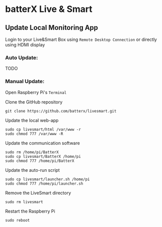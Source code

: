 # batterX Live & Smart

## Update Local Monitoring App

Login to your Live&Smart Box using `Remote Desktop Connection` or directly using HDMI display

### Auto Update:

TODO

### Manual Update:

Open Raspberry Pi's `Terminal`

Clone the GitHub repository
```
git clone https://github.com/batterx/livesmart.git
```

Update the local web-app
```
sudo cp livesmart/html /var/www -r
sudo chmod 777 /var/www -R
```

Update the communication software
```
sudo rm /home/pi/BatterX
sudo cp livesmart/BatterX /home/pi
sudo chmod 777 /home/pi/BatterX
```

Update the auto-run script
```
sudo cp livesmart/launcher.sh /home/pi
sudo chmod 777 /home/pi/launcher.sh
```

Remove the LiveSmart directory
```
sudo rm livesmart
```

Restart the Raspberry Pi
```
sudo reboot
```
